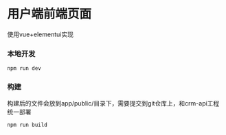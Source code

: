 # 用户端前端页面
使用vue+elementui实现

### 本地开发
```angular2html
npm run dev
```

### 构建
构建后的文件会放到app/public/目录下，需要提交到git仓库上，和crm-api工程统一部署
```angular2html
npm run build
```

